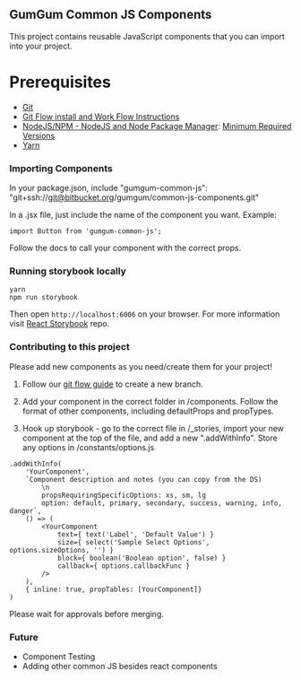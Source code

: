 ## GumGum Common JS Components

This project contains reusable JavaScript components that you can import into your project.

# Prerequisites #

- [Git](http://git-scm.com/)
- [Git Flow install and Work Flow Instructions](https://gumgum.jira.com/wiki/pages/viewpage.action?pageId=138248293)
- [NodeJS/NPM - NodeJS and Node Package Manager](http://nodejs.org/download/): [Minimum Required Versions](https://gumgum.jira.com/wiki/pages/viewpage.action?pageId=154304684)
- [Yarn](https://yarnpkg.com/)

### Importing Components
In your package.json, include
"gumgum-common-js": "git+ssh://git@bitbucket.org/gumgum/common-js-components.git"

In a .jsx file, just include the name of the component you want. Example:
```
import Button from 'gumgum-common-js';
```
Follow the docs to call your component with the correct props.

### Running storybook locally
```
yarn
npm run storybook
```

Then open `http://localhost:6006` on your browser. For more information visit [React Storybook](https://github.com/kadirahq/react-storybook) repo.

### Contributing to this project
Please add new components as you need/create them for your project!

1. Follow our [git flow guide](https://gumgum.jira.com/wiki/pages/viewpage.action?pageId=138248293) to create a new branch.

2. Add your component in the correct folder in /components. Follow the format of other components, including defaultProps and propTypes.

3. Hook up storybook - go to the correct file in /_stories, import your new component at the top of the file, and add a new ".addWithInfo". Store any options in /constants/options.js

```
.addWithInfo(
    'YourComponent',
    `Component description and notes (you can copy from the DS)
        \n
        propsRequiringSpecificOptions: xs, sm, lg
        option: default, primary, secondary, success, warning, info, danger`,
    () => (
        <YourComponent
            text={ text('Label', 'Default Value') }
            size={ select('Sample Select Options', options.sizeOptions, '') }
            block={ boolean('Boolean option', false) }
            callback={ options.callbackFunc }
        />
    ),
    { inline: true, propTables: [YourComponent]}
)
```

Please wait for approvals before merging.

### Future
- Component Testing
- Adding other common JS besides react components
